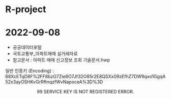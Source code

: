 # R-project

# 2022-09-08

- 공공데이터포털
- 국토교통부_아파트매매 실거래자료
- 참고문서 : 아파트 매매 신고정보 조회 기술문서.hwp

일반 인증키 (Encoding) : 68XcETqD8F%2FF8bzG7Zie6O7Jf32O85r2E8QSXx09zEfhZ7DW9qxo1GgqA52x3ayOSHKvGrRftnqzfWvNapoceA%3D%3D

<response>
<header>
<resultCode>99</resultCode>
<resultMsg>SERVICE KEY IS NOT REGISTERED ERROR.</resultMsg>
</header>
</response>
